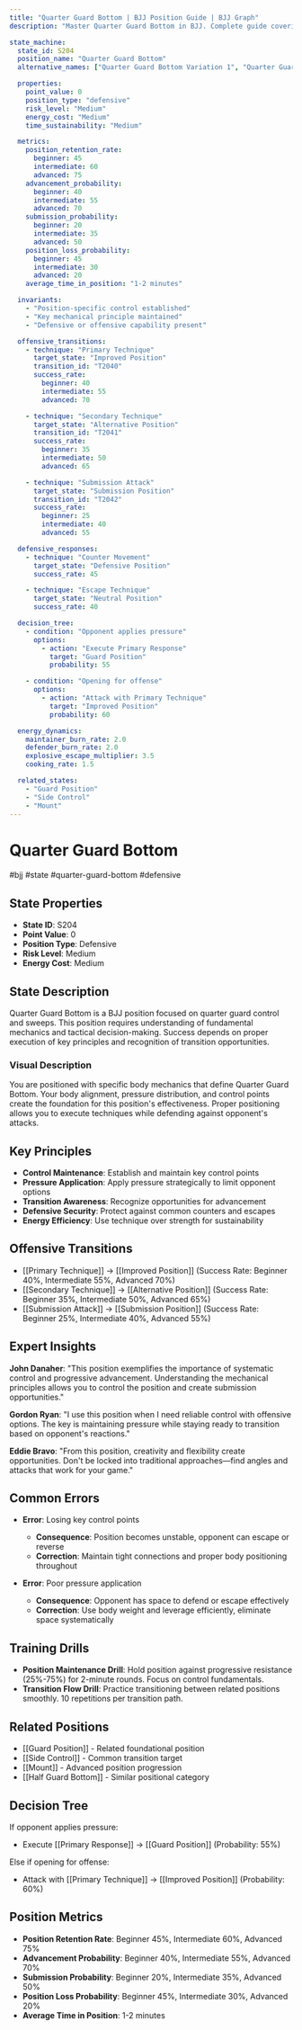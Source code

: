 ```yaml
---
title: "Quarter Guard Bottom | BJJ Position Guide | BJJ Graph"
description: "Master Quarter Guard Bottom in BJJ. Complete guide covering quarter guard control and sweeps. Success rates vary by skill level."

state_machine:
  state_id: S204
  position_name: "Quarter Guard Bottom"
  alternative_names: ["Quarter Guard Bottom Variation 1", "Quarter Guard Bottom Variation 2"]

  properties:
    point_value: 0
    position_type: "defensive"
    risk_level: "Medium"
    energy_cost: "Medium"
    time_sustainability: "Medium"

  metrics:
    position_retention_rate:
      beginner: 45
      intermediate: 60
      advanced: 75
    advancement_probability:
      beginner: 40
      intermediate: 55
      advanced: 70
    submission_probability:
      beginner: 20
      intermediate: 35
      advanced: 50
    position_loss_probability:
      beginner: 45
      intermediate: 30
      advanced: 20
    average_time_in_position: "1-2 minutes"

  invariants:
    - "Position-specific control established"
    - "Key mechanical principle maintained"
    - "Defensive or offensive capability present"

  offensive_transitions:
    - technique: "Primary Technique"
      target_state: "Improved Position"
      transition_id: "T2040"
      success_rate:
        beginner: 40
        intermediate: 55
        advanced: 70

    - technique: "Secondary Technique"
      target_state: "Alternative Position"
      transition_id: "T2041"
      success_rate:
        beginner: 35
        intermediate: 50
        advanced: 65

    - technique: "Submission Attack"
      target_state: "Submission Position"
      transition_id: "T2042"
      success_rate:
        beginner: 25
        intermediate: 40
        advanced: 55

  defensive_responses:
    - technique: "Counter Movement"
      target_state: "Defensive Position"
      success_rate: 45

    - technique: "Escape Technique"
      target_state: "Neutral Position"
      success_rate: 40

  decision_tree:
    - condition: "Opponent applies pressure"
      options:
        - action: "Execute Primary Response"
          target: "Guard Position"
          probability: 55

    - condition: "Opening for offense"
      options:
        - action: "Attack with Primary Technique"
          target: "Improved Position"
          probability: 60

  energy_dynamics:
    maintainer_burn_rate: 2.0
    defender_burn_rate: 2.0
    explosive_escape_multiplier: 3.5
    cooking_rate: 1.5

  related_states:
    - "Guard Position"
    - "Side Control"
    - "Mount"
---
```


<script type="application/ld+json">
{
  "@context": "https://schema.org",
  "@type": "WebPage",
  "name": "Quarter Guard Bottom",
  "description": "Master Quarter Guard Bottom in BJJ. Complete guide covering quarter guard control and sweeps.",
  "url": "https://bjjgraph.com/positions/quarter-guard-bottom"
}
</script>

# Quarter Guard Bottom
#bjj #state #quarter-guard-bottom #defensive

## State Properties
- **State ID**: S204
- **Point Value**: 0
- **Position Type**: Defensive
- **Risk Level**: Medium
- **Energy Cost**: Medium

## State Description
Quarter Guard Bottom is a BJJ position focused on quarter guard control and sweeps. This position requires understanding of fundamental mechanics and tactical decision-making. Success depends on proper execution of key principles and recognition of transition opportunities.

### Visual Description
You are positioned with specific body mechanics that define Quarter Guard Bottom. Your body alignment, pressure distribution, and control points create the foundation for this position's effectiveness. Proper positioning allows you to execute techniques while defending against opponent's attacks.

## Key Principles
- **Control Maintenance**: Establish and maintain key control points
- **Pressure Application**: Apply pressure strategically to limit opponent options
- **Transition Awareness**: Recognize opportunities for advancement
- **Defensive Security**: Protect against common counters and escapes
- **Energy Efficiency**: Use technique over strength for sustainability

## Offensive Transitions
- [[Primary Technique]] → [[Improved Position]] (Success Rate: Beginner 40%, Intermediate 55%, Advanced 70%)
- [[Secondary Technique]] → [[Alternative Position]] (Success Rate: Beginner 35%, Intermediate 50%, Advanced 65%)
- [[Submission Attack]] → [[Submission Position]] (Success Rate: Beginner 25%, Intermediate 40%, Advanced 55%)

## Expert Insights
**John Danaher**: "This position exemplifies the importance of systematic control and progressive advancement. Understanding the mechanical principles allows you to control the position and create submission opportunities."

**Gordon Ryan**: "I use this position when I need reliable control with offensive options. The key is maintaining pressure while staying ready to transition based on opponent's reactions."

**Eddie Bravo**: "From this position, creativity and flexibility create opportunities. Don't be locked into traditional approaches—find angles and attacks that work for your game."

## Common Errors
- **Error**: Losing key control points
  - **Consequence**: Position becomes unstable, opponent can escape or reverse
  - **Correction**: Maintain tight connections and proper body positioning throughout

- **Error**: Poor pressure application
  - **Consequence**: Opponent has space to defend or escape effectively
  - **Correction**: Use body weight and leverage efficiently, eliminate space systematically

## Training Drills
- **Position Maintenance Drill**: Hold position against progressive resistance (25%-75%) for 2-minute rounds. Focus on control fundamentals.
- **Transition Flow Drill**: Practice transitioning between related positions smoothly. 10 repetitions per transition path.

## Related Positions
- [[Guard Position]] - Related foundational position
- [[Side Control]] - Common transition target
- [[Mount]] - Advanced position progression
- [[Half Guard Bottom]] - Similar positional category

## Decision Tree
If opponent applies pressure:
- Execute [[Primary Response]] → [[Guard Position]] (Probability: 55%)

Else if opening for offense:
- Attack with [[Primary Technique]] → [[Improved Position]] (Probability: 60%)

## Position Metrics
- **Position Retention Rate**: Beginner 45%, Intermediate 60%, Advanced 75%
- **Advancement Probability**: Beginner 40%, Intermediate 55%, Advanced 70%
- **Submission Probability**: Beginner 20%, Intermediate 35%, Advanced 50%
- **Position Loss Probability**: Beginner 45%, Intermediate 30%, Advanced 20%
- **Average Time in Position**: 1-2 minutes
